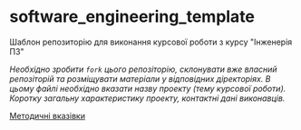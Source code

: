 # software_engineering_template

Шаблон репозиторію для виконання курсової роботи з курсу "Інженерія ПЗ"

*Необхідно зробити ```fork``` цього репозіторію, склонувати вже власний репозіторій та розміщувати матеріали у відповідних діректоріях. 
В цьому файлі необхідно вказати назву проекту (тему курсової роботи). Коротку загальну характеристику
проекту, контактні дані виконавців.*


[Методичні вказівки](https://jace-dev.herokuapp.com/design/js-talks#/)
